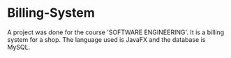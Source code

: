 # Billing-System
A project was done for the course 'SOFTWARE ENGINEERING'. It is a billing system for a shop. The language used is JavaFX and the database is MySQL.

